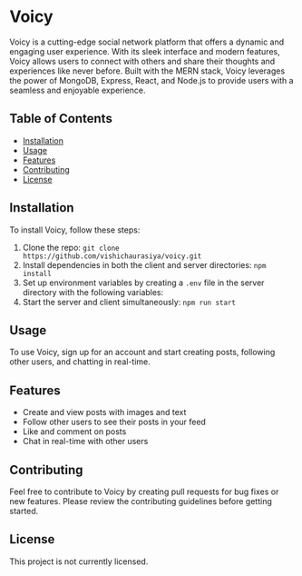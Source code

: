 # Voicy

Voicy is a cutting-edge social network platform that offers a dynamic and engaging user experience. With its sleek interface and modern features, Voicy allows users to connect with others and share their thoughts and experiences like never before. Built with the MERN stack, Voicy leverages the power of MongoDB, Express, React, and Node.js to provide users with a seamless and enjoyable experience.

## Table of Contents

- [Installation](#installation)
- [Usage](#usage)
- [Features](#features)
- [Contributing](#contributing)
- [License](#license)

## Installation

To install Voicy, follow these steps:

1. Clone the repo: `git clone https://github.com/vishichaurasiya/voicy.git`
2. Install dependencies in both the client and server directories: `npm install`
3. Set up environment variables by creating a `.env` file in the server directory with the following variables:
4. Start the server and client simultaneously: `npm run start`

## Usage

To use Voicy, sign up for an account and start creating posts, following other users, and chatting in real-time.

## Features

- Create and view posts with images and text
- Follow other users to see their posts in your feed
- Like and comment on posts
- Chat in real-time with other users

## Contributing

Feel free to contribute to Voicy by creating pull requests for bug fixes or new features. Please review the contributing guidelines before getting started.

## License

This project is not currently licensed.
